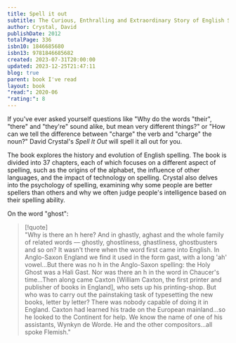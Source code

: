```yaml
---
title: Spell it out
subtitle: The Curious, Enthralling and Extraordinary Story of English Spelling
author: Crystal, David
publishDate: 2012
totalPage: ‎336
isbn10: ‎1846685680
isbn13: ‎9781846685682
created: 2023-07-31T20:00:00
updated: 2023-12-25T21:47:11
blog: true
parent: book I've read
layout: book
"read:": 2020-06
"rating:": 8
---
```


If you've ever asked yourself questions like "Why do the words "their", "there" and "they're" sound alike, but mean very different things?" or "How can we tell the difference between "charge" the verb and "charge" the noun?" David Crystal's _Spell It Out_ will spell it all out for you.

The book explores the history and evolution of English spelling. The book is divided into 37 chapters, each of which focuses on a different aspect of spelling, such as the origins of the alphabet, the influence of other languages, and the impact of technology on spelling. Crystal also delves into the psychology of spelling, examining why some people are better spellers than others and why we often judge people's intelligence based on their spelling ability.

On the word "ghost":

> [!quote]  
> "Why is there an h here? And in ghastly, aghast and the whole family of related words –– ghostly, ghostliness, ghastliness, ghostbusters and so on? It wasn't there when the word first came into English. In Anglo-Saxon England we find it used in the form gast, with a long 'ah' vowel...But there was no h in the Anglo-Saxon spelling: the Holy Ghost was a Hali Gast. Nor was there an h in the word in Chaucer's time…Then along came Caxton [William Caxton, the first printer and publisher of books in England], who sets up his printing-shop. But who was to carry out the painstaking task of typesetting the new books, letter by letter? There was nobody capable of doing it in England. Caxton had learned his trade on the European mainland…so he looked to the Continent for help. We know the name of one of his assistants, Wynkyn de Worde. He and the other compositors…all spoke Flemish."
